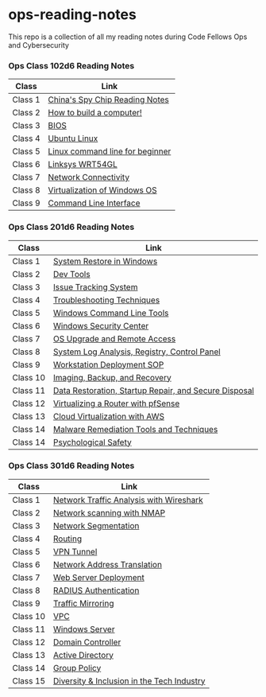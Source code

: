 # ops-reading-notes
This repo is a collection of all my reading notes during Code Fellows Ops and Cybersecurity

### Ops Class 102d6 Reading Notes

|Class |Link |
|---|---|
|Class 1| [China's Spy Chip Reading Notes](https://github.com/connieuribe/ops-reading-notes/wiki/Ops-102:-Class-01) |
|Class 2| [How to build a computer!](https://github.com/connieuribe/ops-reading-notes/wiki/Ops-102:-Class-02) |
|Class 3| [BIOS](https://github.com/connieuribe/ops-reading-notes/wiki/Ops-102:-Class-03) |
|Class 4| [Ubuntu Linux](https://github.com/connieuribe/ops-reading-notes/wiki/Ops-102:-Class-04) |
|Class 5| [Linux command line for beginner](https://github.com/connieuribe/ops-reading-notes/wiki/Ops-102:-Class-05) |
|Class 6| [Linksys WRT54GL](https://github.com/connieuribe/ops-reading-notes/wiki/Ops-102:-Class-06) |
|Class 7| [Network Connectivity](https://github.com/connieuribe/ops-reading-notes/wiki/Ops-102:-Class-07) |
|Class 8| [Virtualization of Windows OS](https://github.com/connieuribe/ops-reading-notes/wiki/Ops-102:-Class-08) |
|Class 9| [Command Line Interface](https://github.com/connieuribe/ops-reading-notes/wiki/Ops-102:-Class-09) |






### Ops Class 201d6 Reading Notes

|Class |Link |
|------|---|
|Class 1| [System Restore in Windows](https://github.com/connieuribe/ops-reading-notes/wiki/Ops-201:-Class-01) |
|Class 2| [Dev Tools](https://github.com/connieuribe/ops-reading-notes/wiki/Ops-201:-Class-02) |
|Class 3| [Issue Tracking System](https://github.com/connieuribe/ops-reading-notes/wiki/Ops-201:-Class-03) |
|Class 4| [Troubleshooting Techniques](https://github.com/connieuribe/ops-reading-notes/wiki/Ops-201:-Class-04) |
|Class 5| [Windows Command Line Tools](https://github.com/connieuribe/ops-reading-notes/wiki/Ops-201:-Class-05) |
|Class 6| [Windows Security Center](https://github.com/connieuribe/ops-reading-notes/wiki/Ops-201:-Class-06) |
|Class 7| [OS Upgrade and Remote Access](https://github.com/connieuribe/ops-reading-notes/wiki/Ops-201:-Class-07) |
|Class 8| [System Log Analysis, Registry, Control Panel](https://github.com/connieuribe/ops-reading-notes/wiki/Ops-201:-Class-08) |
|Class 9| [Workstation Deployment SOP](https://github.com/connieuribe/ops-reading-notes/wiki/Ops-201:-Class-09) |
|Class 10| [Imaging, Backup, and Recovery](https://github.com/connieuribe/ops-reading-notes/wiki/Ops-201:-Class-10) |
|Class 11| [Data Restoration, Startup Repair, and Secure Disposal](https://github.com/connieuribe/ops-reading-notes/wiki/Ops-201:-Class-11) |
|Class 12| [Virtualizing a Router with pfSense](https://github.com/connieuribe/ops-reading-notes/wiki/Ops-201:-Class-12) |
|Class 13| [Cloud Virtualization with AWS](https://github.com/connieuribe/ops-reading-notes/wiki/Ops-201:-Class-13) |
|Class 14| [Malware Remediation Tools and Techniques](https://github.com/connieuribe/ops-reading-notes/wiki/Ops-201:-Class-14) |
|Class 14| [Psychological Safety](https://github.com/connieuribe/ops-reading-notes/wiki/Ops-201:-Class-14Psych) |

### Ops Class 301d6 Reading Notes

|Class |Link |
|---|---|
|Class 1| [Network Traffic Analysis with Wireshark](https://github.com/connieuribe/ops-reading-notes/wiki/Ops-301:-Class-01) |
|Class 2| [Network scanning with NMAP](https://github.com/connieuribe/ops-reading-notes/wiki/Ops-301:-Class-02) |
|Class 3| [Network Segmentation](https://github.com/connieuribe/ops-reading-notes/wiki/Ops-301:-Class-03) |
|Class 4| [Routing](https://github.com/connieuribe/ops-reading-notes/wiki/Ops-301:-Class-04) |
|Class 5| [VPN Tunnel](https://github.com/connieuribe/ops-reading-notes/wiki/Ops-301:-Class-05) |
|Class 6| [Network Address Translation](https://github.com/connieuribe/ops-reading-notes/wiki/Ops-301:-Class-06) |
|Class 7| [Web Server Deployment](https://github.com/connieuribe/ops-reading-notes/wiki/Ops-301:-Class-07) |
|Class 8| [RADIUS Authentication](https://github.com/connieuribe/ops-reading-notes/wiki/Ops-301:-Class-08) |
|Class 9| [Traffic Mirroring](https://github.com/connieuribe/ops-reading-notes/wiki/Ops-301:-Class-09) |
|Class 10| [VPC](https://github.com/connieuribe/ops-reading-notes/wiki/Ops-301:-Class-10) |
|Class 11| [Windows Server](https://github.com/connieuribe/ops-reading-notes/wiki/Ops-301:-Class-11) |
|Class 12| [Domain Controller](https://github.com/connieuribe/ops-reading-notes/wiki/Ops-301:-Class-12) |
|Class 13| [Active Directory](https://github.com/connieuribe/ops-reading-notes/wiki/Ops-301:-Class-13) |
|Class 14| [Group Policy](https://github.com/connieuribe/ops-reading-notes/wiki/Ops-301:-Class-14) |
|Class 15| [Diversity & Inclusion in the Tech Industry](https://github.com/connieuribe/ops-reading-notes/wiki/Ops-301:-Class-15) |

